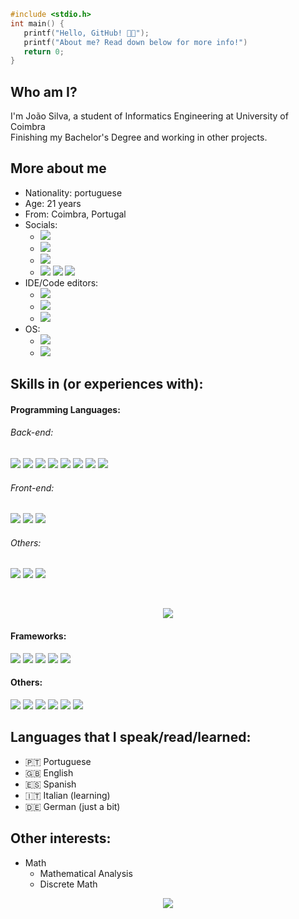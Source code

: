 ```C
#include <stdio.h>
int main() {
   printf("Hello, GitHub! 👋😎");
   printf("About me? Read down below for more info!")
   return 0;
}
```
## Who am I?
I'm João Silva, a student of Informatics Engineering at University of Coimbra<br>
Finishing my Bachelor's Degree and working in other projects.

## More about me
* Nationality: portuguese
* Age: 21 years 
* From: Coimbra, Portugal
* Socials:
	+ [![](https://img.shields.io/badge/-Gmail-D14836?style=flat&logo=Gmail&logoColor=white&link=mailto:j0a0carll21@gmail.com)](mailto:j0a0carll21@gmail.com)
	+ [![](https://img.shields.io/badge/Twitter-1DA1F2?style=flat&logo=twitter&logoColor=white)](https://twitter.com/pingucas21)
	+ [![](https://img.shields.io/badge/Instagram-E4405F?style=flat&logo=instagram&logoColor=white)](https://www.instagram.com/j0a0_s1lva/)
	+ [![](https://img.shields.io/badge/YouTube-FF0000?style=flat&logo=youtube&logoColor=white)](https://www.youtube.com/channel/UCJh5RKXC3ZrCeYVkv-x4zSQ) ![](https://img.shields.io/youtube/channel/views/UCJh5RKXC3ZrCeYVkv-x4zSQ?style=social) ![](https://img.shields.io/youtube/channel/subscribers/UCJh5RKXC3ZrCeYVkv-x4zSQ?style=social)
* IDE/Code editors:
	+ ![](https://img.shields.io/badge/Visual_Studio_Code-0078D4?style=flat&logo=visual%20studio%20code&logoColor=white)
	+ ![](https://img.shields.io/badge/Visual_Studio-5C2D91?style=flat&logo=visual%20studio&logoColor=white)
	+ ![](https://img.shields.io/badge/IntelliJIDEA-000000.svg?style=flat&logo=intellij-idea&logoColor=white)
* OS: 
	+ ![](https://img.shields.io/badge/Windows-0078D6?style=flat&logo=windows&logoColor=white)
	+ ![](https://img.shields.io/badge/Linux_(Virtual_Machine)-FCC624?style=flat&logo=linux&logoColor=black)

## Skills in (or experiences with): 
#### Programming Languages:
###### Back-end:
![](https://img.shields.io/badge/ASM-Assembly-333333) ![](https://img.shields.io/badge/-C-333333?style=flat&logo=C%2B%2B&logoColor=5459E2) ![](https://img.shields.io/badge/-C++-333333?style=flat&logo=C%2B%2B&logoColor=895BE6) ![](https://img.shields.io/badge/Java-333333?style=flat&logo=java&logoColor=FFFFFF) ![](https://img.shields.io/badge/M-MatLab-333333) ![](https://img.shields.io/badge/Python-333333?style=flat&logo=python&logoColor=4F74DA) ![](https://img.shields.io/badge/PostgresSQL-333333?style=flat&logo=postgresql&logoColor=white) ![](https://img.shields.io/badge/Visual_Basic-333333?style=flat&logo=VisualStudio&logoColor=8332E1)

###### Front-end:
 ![](https://img.shields.io/badge/CSS-333333?style=flat&logo=css3&logoColor=1FC4D7) ![](https://img.shields.io/badge/HTML-333333?style=flat&logo=html5&logoColor=E67925) ![](https://img.shields.io/badge/Javascript-333333?style=flat&logo=javascript&logoColor=EED221)
 
 ###### Others:
![](https://img.shields.io/badge/R-333333?style=flat&logo=r&logoColor=217AEE) ![](https://img.shields.io/badge/Shell_Script-333333?style=flat&logo=gnu-bash&logoColor=white) ![](https://img.shields.io/badge/Markdown-333333?style=flat&logo=markdown&logoColor=white)

<br>
<a href="https://github.com/ikikara">
  	<p align="center">
		<img src="https://github-readme-stats.vercel.app/api/top-langs/?username=ikikara&theme=dracula" />
	</p>
</a>

#### Frameworks:
![](https://img.shields.io/badge/Django-333333?style=flat&logo=django&logoColor=009900) ![](https://img.shields.io/badge/Flask-333333?style=flat&logo=flask&logoColor=white) ![](https://img.shields.io/badge/OpengGL-333333?style=flat&logo=opengl&logoColor=4568BA) ![](https://img.shields.io/badge/PY-Psycopg2-333333) ![](https://img.shields.io/badge/React_Native-333333?style=flat&logo=react&logoColor=4EC6DE) 

#### Others:
![](https://img.shields.io/badge/Docker-333333?style=flat&logo=docker&logoColor=39AAE2) ![](https://img.shields.io/badge/Git-333333?style=flat&logo=git&logoColor=E28239) ![](https://img.shields.io/badge/GitHub-333333?style=flat&logo=github&logoColor=white) ![](https://img.shields.io/badge/GitKraken-333333?style=flat&logo=gitkraken&logoColor=6EB233) ![](https://img.shields.io/badge/GitLab-333333?style=flat&logo=gitlab&logoColor=white) ![](https://img.shields.io/badge/Postman-333333?style=flat&logo=postman&logoColor=EF9928) 

## Languages that I speak/read/learned:
* 🇵🇹 Portuguese
* 🇬🇧 English
* 🇪🇸 Spanish
* 🇮🇹 Italian (learning)
* 🇩🇪 German (just a bit)

## Other interests:
+ Math 
	+ Mathematical Analysis
	+ Discrete Math


<a href="https://github.com/ikikara" >	
	<p align="center">
		<img src="https://github-readme-stats.vercel.app/api?username=ikikara&theme=dracula" />
	</p>
</a>

